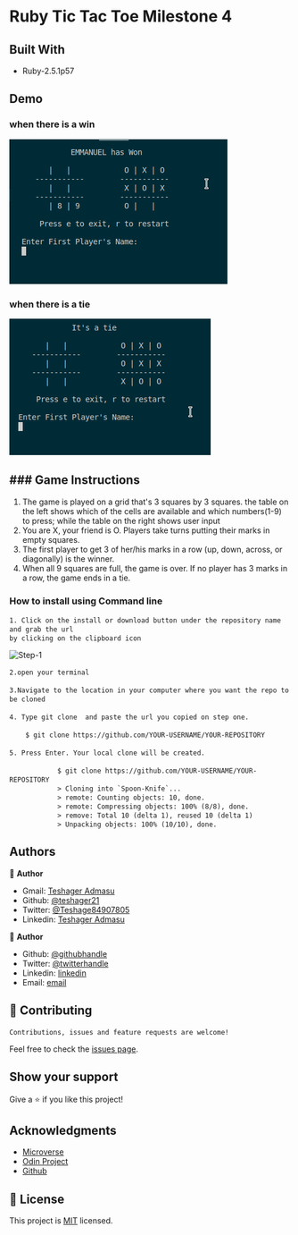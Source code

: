 # Ruby Tic Tac Toe Milestone 4

## Built With

- Ruby-2.5.1p57

## Demo

### when there is a win

![screenshot](images/winner.png)

### when there is a tie

![screenshot](images/tie.png)

## ### Game Instructions

1.  The game is played on a grid that's 3 squares by 3 squares. the table on the left shows which of the cells are available and which numbers(1-9) to press; while the table on the right shows user input
2.  You are X, your friend is O. Players take turns putting their marks in empty squares.
3.  The first player to get 3 of her/his marks in a row (up, down, across, or diagonally) is the winner.
4.  When all 9 squares are full, the game is over. If no player has 3 marks in a row, the game ends in a tie.

### How to install using Command line

    1. Click on the install or download button under the repository name and grab the url
    by clicking on the clipboard icon

![Step-1](images/howtoinstall.png)

    2.open your terminal

    3.Navigate to the location in your computer where you want the repo to be cloned

    4. Type git clone  and paste the url you copied on step one.

        $ git clone https://github.com/YOUR-USERNAME/YOUR-REPOSITORY

    5. Press Enter. Your local clone will be created.

                $ git clone https://github.com/YOUR-USERNAME/YOUR-REPOSITORY
                > Cloning into `Spoon-Knife`...
                > remote: Counting objects: 10, done.
                > remote: Compressing objects: 100% (8/8), done.
                > remove: Total 10 (delta 1), reused 10 (delta 1)
                > Unpacking objects: 100% (10/10), done.

## Authors

👤 **Author**

- Gmail: [Teshager Admasu](mailto:teshager8922@gmail.com)
- Github: [@teshager21](https://github.com/teshager21)
- Twitter: [@Teshage84907805](https://twitter.com/Teshage84907805)
- Linkedin: [Teshager Admasu](https://www.linkedin.com/in/teshager-admasu-0000011a2/)

👤 **Author**

- Github: [@githubhandle](https://github.com/chirchir12)
- Twitter: [@twitterhandle](https://twitter.com/shadochir)
- Linkedin: [linkedin](https://www.linkedin.com/in/emmanuel-chirchir/)
- Email: [email](chirchir7370@gmail.com)

## 🤝 Contributing

    Contributions, issues and feature requests are welcome!

Feel free to check the [issues page]().

## Show your support

Give a ⭐️ if you like this project!

## Acknowledgments

- [Microverse](https://www.microverse.org/)
- [Odin Project](https://www.theodinproject.com//)
- [Github](https://github.com/)

## 📝 License

This project is [MIT](lic.url) licensed.
